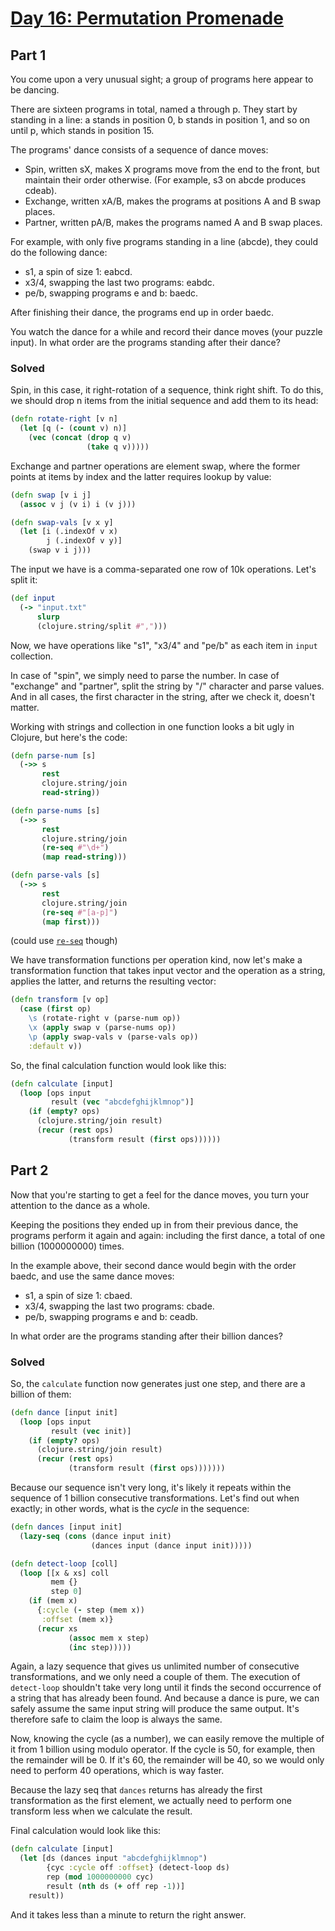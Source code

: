 # [Day 16: Permutation Promenade](http://adventofcode.com/2017/day/16)

## Part 1

You come upon a very unusual sight; a group of programs here appear to be dancing.

There are sixteen programs in total, named a through p. They start by standing in a line: a stands in position 0, b stands in position 1, and so on until p, which stands in position 15.

The programs' dance consists of a sequence of dance moves:

- Spin, written sX, makes X programs move from the end to the front, but maintain their order otherwise. (For example, s3 on abcde produces cdeab).
- Exchange, written xA/B, makes the programs at positions A and B swap places.
- Partner, written pA/B, makes the programs named A and B swap places.

For example, with only five programs standing in a line (abcde), they could do the following dance:

- s1, a spin of size 1: eabcd.
- x3/4, swapping the last two programs: eabdc.
- pe/b, swapping programs e and b: baedc.

After finishing their dance, the programs end up in order baedc.

You watch the dance for a while and record their dance moves (your puzzle input). In what order are the programs standing after their dance?

### Solved

Spin, in this case, it right-rotation of a sequence, think right shift. To do this, we should drop n items from the initial sequence and add them to its head:

```clojure
(defn rotate-right [v n]
  (let [q (- (count v) n)]
    (vec (concat (drop q v)
                 (take q v)))))
```

Exchange and partner operations are element swap, where the former points at items by index and the latter requires lookup by value:

```clojure
(defn swap [v i j]
  (assoc v j (v i) i (v j)))

(defn swap-vals [v x y]
  (let [i (.indexOf v x)
        j (.indexOf v y)]
    (swap v i j)))
```

The input we have is a comma-separated one row of 10k operations. Let's split it:

```clojure
(def input
  (-> "input.txt"
      slurp
      (clojure.string/split #",")))
```

Now, we have operations like "s1", "x3/4" and "pe/b" as each item in `input` collection.

In case of "spin", we simply need to parse the number. In case of "exchange" and "partner", split the string by "/" character and parse values. And in all cases, the first character in the string, after we check it, doesn't matter.

Working with strings and collection in one function looks a bit ugly in Clojure, but here's the code:

```clojure
(defn parse-num [s]
  (->> s
       rest
       clojure.string/join
       read-string))

(defn parse-nums [s]
  (->> s
       rest
       clojure.string/join
       (re-seq #"\d+")
       (map read-string)))

(defn parse-vals [s]
  (->> s
       rest
       clojure.string/join
       (re-seq #"[a-p]")
       (map first)))
```

(could use [`re-seq`](https://clojuredocs.org/clojure.core/re-seq) though)

We have transformation functions per operation kind, now let's make a transformation function that takes input vector and the operation as a string, applies the latter, and returns the resulting vector:

```clojure
(defn transform [v op]
  (case (first op)
    \s (rotate-right v (parse-num op))
    \x (apply swap v (parse-nums op))
    \p (apply swap-vals v (parse-vals op))
    :default v))
```

So, the final calculation function would look like this:

```clojure
(defn calculate [input]
  (loop [ops input
         result (vec "abcdefghijklmnop")]
    (if (empty? ops)
      (clojure.string/join result)
      (recur (rest ops)
             (transform result (first ops))))))
```

## Part 2

Now that you're starting to get a feel for the dance moves, you turn your attention to the dance as a whole.

Keeping the positions they ended up in from their previous dance, the programs perform it again and again: including the first dance, a total of one billion (1000000000) times.

In the example above, their second dance would begin with the order baedc, and use the same dance moves:

- s1, a spin of size 1: cbaed.
- x3/4, swapping the last two programs: cbade.
- pe/b, swapping programs e and b: ceadb.

In what order are the programs standing after their billion dances?

### Solved

So, the `calculate` function now generates just one step, and there are a billion of them:

```clojure
(defn dance [input init]
  (loop [ops input
         result (vec init)]
    (if (empty? ops)
      (clojure.string/join result)
      (recur (rest ops)
             (transform result (first ops)))))))
```

Because our sequence isn't very long, it's likely it repeats within the sequence of 1 billion consecutive transformations. Let's find out when exactly; in other words, what is the _cycle_ in the sequence:

```clojure
(defn dances [input init]
  (lazy-seq (cons (dance input init)
                  (dances input (dance input init)))))

(defn detect-loop [coll]
  (loop [[x & xs] coll
         mem {}
         step 0]
    (if (mem x)
      {:cycle (- step (mem x))
       :offset (mem x)}
      (recur xs
             (assoc mem x step)
             (inc step)))))
```

Again, a lazy sequence that gives us unlimited number of consecutive transformations, and we only need a couple of them. The execution of `detect-loop` shouldn't take very long until it finds the second occurrence of a string that has already been found. And because a dance is pure, we can safely assume the same input string will produce the same output. It's therefore safe to claim the loop is always the same.

Now, knowing the cycle (as a number), we can easily remove the multiple of it from 1 billion using modulo operator. If the cycle is 50, for example, then the remainder will be 0. If it's 60, the remainder will be 40, so we would only need to perform 40 operations, which is way faster.

Because the lazy seq that `dances` returns has already the first transformation as the first element, we actually need to perform one transform less when we calculate the result.

Final calculation would look like this:

```clojure
(defn calculate [input]
  (let [ds (dances input "abcdefghijklmnop")
        {cyc :cycle off :offset} (detect-loop ds)
        rep (mod 1000000000 cyc)
        result (nth ds (+ off rep -1))]
    result))
```

And it takes less than a minute to return the right answer.
